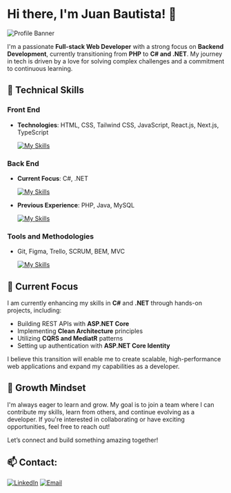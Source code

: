 # Hi there, I'm Juan Bautista! 👋

![Profile Banner](https://github.com/Shadowy-22/Shadowy-22/assets/119075581/40999ce8-b232-4128-90b1-72d0cdfca537)

I'm a passionate **Full-stack Web Developer** with a strong focus on **Backend Development**, currently transitioning from **PHP** to **C# and .NET**. My journey in tech is driven by a love for solving complex challenges and a commitment to continuous learning.

## 🔧 Technical Skills

### Front End
- **Technologies**: HTML, CSS, Tailwind CSS, JavaScript, React.js, Next.js, TypeScript
  
  [![My Skills](https://skillicons.dev/icons?i=html,css,tailwind,javascript,react,next,typescript)](https://skillicons.dev)

### Back End
- **Current Focus**: C#, .NET
  
  [![My Skills](https://skillicons.dev/icons?i=cs,dotnet)](https://skillicons.dev)

- **Previous Experience**: PHP, Java, MySQL
  
  [![My Skills](https://skillicons.dev/icons?i=php,java,mysql)](https://skillicons.dev)

### Tools and Methodologies
- Git, Figma, Trello, SCRUM, BEM, MVC
  
  [![My Skills](https://skillicons.dev/icons?i=git,figma,composer)](https://skillicons.dev)

## 🚀 Current Focus

I am currently enhancing my skills in **C#** and **.NET** through hands-on projects, including:
- Building REST APIs with **ASP.NET Core**
- Implementing **Clean Architecture** principles
- Utilizing **CQRS and MediatR** patterns
- Setting up authentication with **ASP.NET Core Identity**

I believe this transition will enable me to create scalable, high-performance web applications and expand my capabilities as a developer.

## 🌱 Growth Mindset

I'm always eager to learn and grow. My goal is to join a team where I can contribute my skills, learn from others, and continue evolving as a developer. If you're interested in collaborating or have exciting opportunities, feel free to reach out!

Let’s connect and build something amazing together!

## 📫 Contact:

[![LinkedIn](https://img.shields.io/badge/Juan_Bautista_Aguilar-LinkedIn-blue?style=for-the-badge&logo=LinkedIn&logoColor=white&labelColor=101010)](https://www.linkedin.com/in/juan-bautista-aguilar-01778715b/)
[![Email](https://img.shields.io/badge/juanbautistaaguilar21@gmail.com-email-D14836?style=for-the-badge&logo=gmail&logoColor=white&labelColor=101010)](mailto:juanbautistaaguilar21@gmail.com)




<!--
**Shadowy-22/Shadowy-22** is a ✨ _special_ ✨ repository because its `README.md` (this file) appears on your GitHub profile.

Here are some ideas to get you started:

- 🔭 I’m currently working on ...
- 🌱 I’m currently learning ...
- 👯 I’m looking to collaborate on ...
- 🤔 I’m looking for help with ...
- 💬 Ask me about ...
- 📫 How to reach me: ...
- 😄 Pronouns: ...
- ⚡ Fun fact: ...
-->
